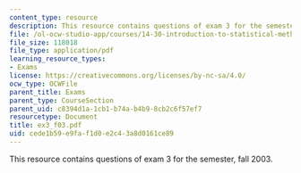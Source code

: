 ```yaml
---
content_type: resource
description: This resource contains questions of exam 3 for the semester, fall 2003.
file: /ol-ocw-studio-app/courses/14-30-introduction-to-statistical-method-in-economics-spring-2006/cede1b59e9faf1d0e2c43a8d0161ce89_ex3_f03.pdf
file_size: 118018
file_type: application/pdf
learning_resource_types:
- Exams
license: https://creativecommons.org/licenses/by-nc-sa/4.0/
ocw_type: OCWFile
parent_title: Exams
parent_type: CourseSection
parent_uid: c8394d1a-1cb1-b74a-b4b9-8cb2c6f57ef7
resourcetype: Document
title: ex3_f03.pdf
uid: cede1b59-e9fa-f1d0-e2c4-3a8d0161ce89
---
```

This resource contains questions of exam 3 for the semester, fall 2003.